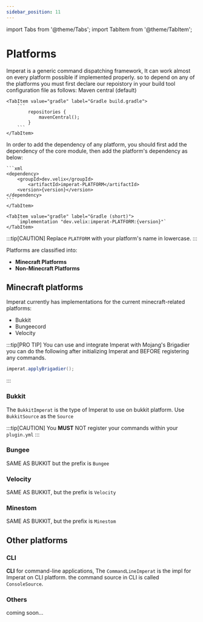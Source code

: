 ```yaml
---
sidebar_position: 11
---
```


import Tabs from '@theme/Tabs';
import TabItem from '@theme/TabItem';

# Platforms
Imperat is a generic command dispatching framework, It can work almost on every platform possible if implemented properly.
so to depend on any of the platforms you must first declare our repoistory in your build tool configuration file as follows:
<Tabs>
    <TabItem value="maven" label="Maven pom.xml" default>
       Maven central (default)
    </TabItem>

    <TabItem value="gradle" label="Gradle build.gradle">
        ```
            repositories {
                mavenCentral();
            }
        ```
    </TabItem>
</Tabs>

In order to add the dependency of any platform, you should first add the dependency of the core module, then add the 
platform's dependency as below:
<Tabs>
    <TabItem value="maven" label="Maven" default> 
    
    ```xml 
    <dependency>
        <groupId>dev.velix</groupId>
            <artifactId>imperat-PLATFORM</artifactId>
        <version>{version}</version>
    </dependency>
    ```
    </TabItem>

    <TabItem value="gradle" label="Gradle (short)">
        `implementation "dev.velix:imperat-PLATFORM:{version}"`
    </TabItem>
</Tabs>

:::tip[CAUTION]
Replace `PLATFORM` with your platform's name in lowercase.
:::

Platforms are classified into:
- **Minecraft Platforms**
- **Non-Minecraft Platforms**

## Minecraft platforms
Imperat currently has implementations for the current minecraft-related platforms:
- Bukkit
- Bungeecord
- Velocity

:::tip[PRO TIP]
You can use and integrate Imperat with Mojang's Brigadier 
you can do the following after initializing Imperat and BEFORE registering any commands.
```java
imperat.applyBrigadier();
```

:::

### Bukkit
The `BukkitImperat` is the type of Imperat to use on bukkit platform.
Use `BukkitSource` as the `Source`

:::tip[CAUTION]
You **MUST** NOT register your commands within your `plugin.yml`
:::


### Bungee
SAME AS BUKKIT but the prefix is `Bungee`

### Velocity
SAME AS BUKKIT, but the prefix is `Velocity`

### Minestom
SAME AS BUKKIT, but the prefix is `Minestom`

## Other platforms

### CLI
**CLI** for command-line applications, The `CommandLineImperat` is the impl for Imperat on CLI platform.
the command source in CLI is called `ConsoleSource`.

### Others
coming soon...

